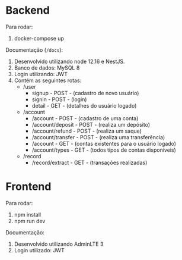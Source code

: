 Backend
============

Para rodar:
1. docker-compose up

Documentação (`/docs`):

1. Desenvolvido utilizando node 12.16 e NestJS.
2. Banco de dados: MySQL 8
3. Login utilizando: JWT
4. Contém as seguintes rotas:
    - /user
        - signup - POST - (cadastro de novo usuário)
        - signin - POST - (login)
        - detail - GET - (detalhes do usuário logado)
    - /account
        - /account - POST - (cadastro de uma conta)
        - /account/deposit - POST - (realiza um depósito)
        - /account/refund - POST - (realiza um saque)
        - /account/transfer - POST - (realiza uma transferência)
        - /account - GET - (contas existentes para o usuário logado)
        - /account/types - GET - (todos tipos de contas disponíveis)
    - /record
        - /record/extract - GET - (transações realizadas)

Frontend
============

Para rodar:
1. npm install
2. npm run dev

Documentação:

1. Desenvolvido utilizando AdminLTE 3
2. Login utilizado: JWT



